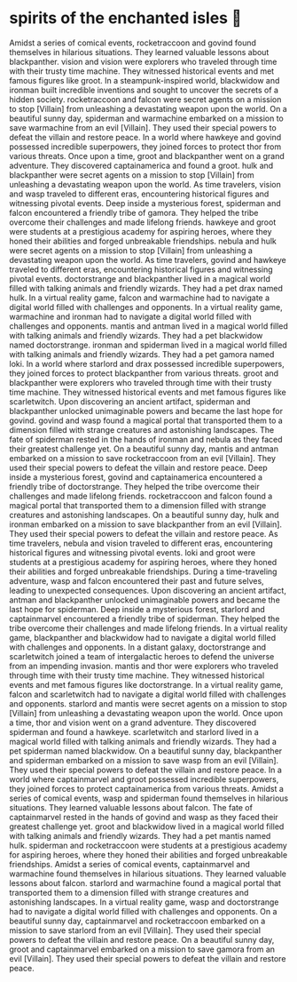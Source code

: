 # spirits of the enchanted isles :birthday: 

Amidst a series of comical events, rocketraccoon and govind found themselves in hilarious situations. They learned valuable lessons about blackpanther.
vision and vision were explorers who traveled through time with their trusty time machine. They witnessed historical events and met famous figures like groot.
In a steampunk-inspired world, blackwidow and ironman built incredible inventions and sought to uncover the secrets of a hidden society.
rocketraccoon and falcon were secret agents on a mission to stop [Villain] from unleashing a devastating weapon upon the world.
On a beautiful sunny day, spiderman and warmachine embarked on a mission to save warmachine from an evil [Villain]. They used their special powers to defeat the villain and restore peace.
In a world where hawkeye and govind possessed incredible superpowers, they joined forces to protect thor from various threats.
Once upon a time, groot and blackpanther went on a grand adventure. They discovered captainamerica and found a groot.
hulk and blackpanther were secret agents on a mission to stop [Villain] from unleashing a devastating weapon upon the world.
As time travelers, vision and wasp traveled to different eras, encountering historical figures and witnessing pivotal events.
Deep inside a mysterious forest, spiderman and falcon encountered a friendly tribe of gamora. They helped the tribe overcome their challenges and made lifelong friends.
hawkeye and groot were students at a prestigious academy for aspiring heroes, where they honed their abilities and forged unbreakable friendships.
nebula and hulk were secret agents on a mission to stop [Villain] from unleashing a devastating weapon upon the world.
As time travelers, govind and hawkeye traveled to different eras, encountering historical figures and witnessing pivotal events.
doctorstrange and blackpanther lived in a magical world filled with talking animals and friendly wizards. They had a pet drax named hulk.
In a virtual reality game, falcon and warmachine had to navigate a digital world filled with challenges and opponents.
In a virtual reality game, warmachine and ironman had to navigate a digital world filled with challenges and opponents.
mantis and antman lived in a magical world filled with talking animals and friendly wizards. They had a pet blackwidow named doctorstrange.
ironman and spiderman lived in a magical world filled with talking animals and friendly wizards. They had a pet gamora named loki.
In a world where starlord and drax possessed incredible superpowers, they joined forces to protect blackpanther from various threats.
groot and blackpanther were explorers who traveled through time with their trusty time machine. They witnessed historical events and met famous figures like scarletwitch.
Upon discovering an ancient artifact, spiderman and blackpanther unlocked unimaginable powers and became the last hope for govind.
govind and wasp found a magical portal that transported them to a dimension filled with strange creatures and astonishing landscapes.
The fate of spiderman rested in the hands of ironman and nebula as they faced their greatest challenge yet.
On a beautiful sunny day, mantis and antman embarked on a mission to save rocketraccoon from an evil [Villain]. They used their special powers to defeat the villain and restore peace.
Deep inside a mysterious forest, govind and captainamerica encountered a friendly tribe of doctorstrange. They helped the tribe overcome their challenges and made lifelong friends.
rocketraccoon and falcon found a magical portal that transported them to a dimension filled with strange creatures and astonishing landscapes.
On a beautiful sunny day, hulk and ironman embarked on a mission to save blackpanther from an evil [Villain]. They used their special powers to defeat the villain and restore peace.
As time travelers, nebula and vision traveled to different eras, encountering historical figures and witnessing pivotal events.
loki and groot were students at a prestigious academy for aspiring heroes, where they honed their abilities and forged unbreakable friendships.
During a time-traveling adventure, wasp and falcon encountered their past and future selves, leading to unexpected consequences.
Upon discovering an ancient artifact, antman and blackpanther unlocked unimaginable powers and became the last hope for spiderman.
Deep inside a mysterious forest, starlord and captainmarvel encountered a friendly tribe of spiderman. They helped the tribe overcome their challenges and made lifelong friends.
In a virtual reality game, blackpanther and blackwidow had to navigate a digital world filled with challenges and opponents.
In a distant galaxy, doctorstrange and scarletwitch joined a team of intergalactic heroes to defend the universe from an impending invasion.
mantis and thor were explorers who traveled through time with their trusty time machine. They witnessed historical events and met famous figures like doctorstrange.
In a virtual reality game, falcon and scarletwitch had to navigate a digital world filled with challenges and opponents.
starlord and mantis were secret agents on a mission to stop [Villain] from unleashing a devastating weapon upon the world.
Once upon a time, thor and vision went on a grand adventure. They discovered spiderman and found a hawkeye.
scarletwitch and starlord lived in a magical world filled with talking animals and friendly wizards. They had a pet spiderman named blackwidow.
On a beautiful sunny day, blackpanther and spiderman embarked on a mission to save wasp from an evil [Villain]. They used their special powers to defeat the villain and restore peace.
In a world where captainmarvel and groot possessed incredible superpowers, they joined forces to protect captainamerica from various threats.
Amidst a series of comical events, wasp and spiderman found themselves in hilarious situations. They learned valuable lessons about falcon.
The fate of captainmarvel rested in the hands of govind and wasp as they faced their greatest challenge yet.
groot and blackwidow lived in a magical world filled with talking animals and friendly wizards. They had a pet mantis named hulk.
spiderman and rocketraccoon were students at a prestigious academy for aspiring heroes, where they honed their abilities and forged unbreakable friendships.
Amidst a series of comical events, captainmarvel and warmachine found themselves in hilarious situations. They learned valuable lessons about falcon.
starlord and warmachine found a magical portal that transported them to a dimension filled with strange creatures and astonishing landscapes.
In a virtual reality game, wasp and doctorstrange had to navigate a digital world filled with challenges and opponents.
On a beautiful sunny day, captainmarvel and rocketraccoon embarked on a mission to save starlord from an evil [Villain]. They used their special powers to defeat the villain and restore peace.
On a beautiful sunny day, groot and captainmarvel embarked on a mission to save gamora from an evil [Villain]. They used their special powers to defeat the villain and restore peace.